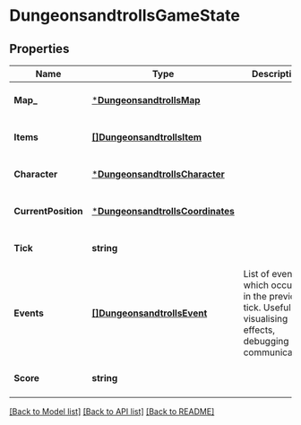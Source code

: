 # DungeonsandtrollsGameState

## Properties
Name | Type | Description | Notes
------------ | ------------- | ------------- | -------------
**Map_** | [***DungeonsandtrollsMap**](dungeonsandtrollsMap.md) |  | [optional] [default to null]
**Items** | [**[]DungeonsandtrollsItem**](dungeonsandtrollsItem.md) |  | [optional] [default to null]
**Character** | [***DungeonsandtrollsCharacter**](dungeonsandtrollsCharacter.md) |  | [optional] [default to null]
**CurrentPosition** | [***DungeonsandtrollsCoordinates**](dungeonsandtrollsCoordinates.md) |  | [optional] [default to null]
**Tick** | **string** |  | [optional] [default to null]
**Events** | [**[]DungeonsandtrollsEvent**](dungeonsandtrollsEvent.md) | List of events which occurred in the previous tick. Useful for visualising effects, debugging and communication. | [optional] [default to null]
**Score** | **string** |  | [optional] [default to null]

[[Back to Model list]](../README.md#documentation-for-models) [[Back to API list]](../README.md#documentation-for-api-endpoints) [[Back to README]](../README.md)

